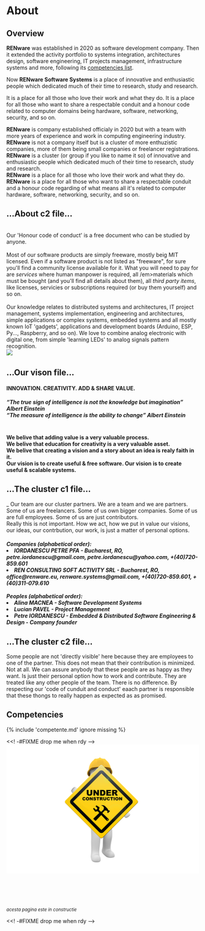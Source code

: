 
<!-- #FIXME think if put something here
![coding pict](pictures/software_1280.jpg){ width="400" align=right }
-->


# About

## Overview

**RENware** was established in 2020 as software development company. Then it extended the activity portfolio to systems integration, architectures design, software engineering, IT projects management, infrastructure systems and more, following its [competencies list](services.md#competencies).

Now **RENware Software Systems** is a place of innovative and enthusiastic people which dedicated much of their time to research, study and research.

It is a place for all those who love their work and what they do. It is a place for all those who want to share a respectable conduit and a honour code related to computer domains being hardware, software, networking, security, and so on.
 

<!-- #FIXME ...about c1 file... review and then drop... -->
<strong>RENware</strong> is company established officialy in 2020 but with a team with more years of experience and work in computing engineering industry. 
<strong>RENware</strong> is not a company itself but is a cluster of more enthuzistic companies, more of them being small companies or freelancer registrations. 
<strong>RENware</strong> is a cluster (or group if you like to name it so) of innovative and enthusiastic people which dedicated much of their time to research, study and research.
<br>
<strong>RENware</strong> is a place for all those who love their work and what they do. <strong>RENware</strong> is a place for all those who want to share a respectable conduit and a 
honour code regarding of what means all it's related to computer hardware, software, networking, security, and so on.




## ...About c2 file...

<!-- #FIXME review and then drop... -->

<br>Our 'Honour code of conduct' is a free document who can be studied by anyone.
<br><br>
Most of our software products are simply freeware, mostly beig MIT licensed. 
Even if a software product is not listed as "freeware", for sure you'll find a community license available for it. 
What you will need to pay for are <em>services</em> where human manpower is required, all /em>materials</em> which must be bought 
(and you'll find all details about them), all <em>third party items</em>, like licenses, servicies or subscriptions required (or buy them yourself) and so on.
<br><br>
Our knowledge relates to distributed systems and architectures, IT project management, systems implementation, engineering and architectures, simple applications or 
complex systems, embedded systems and all mostly known IoT 'gadgets', applications and development boards (Arduino, ESP, Py..., Raspberry, and so on). We love to combine 
analog electronic with digital one, from simple 'learning LEDs' to analog signals pattern recognition.<br>
<img src="{{ url_for('static', filename='pictures/REN-team-signature.png') }}" class="rounded" style="width:10%"> 




## ...Our vison file...

<!-- #FIXME review and then drop... -->

<h4>INNOVATION. CREATIVITY. ADD & SHARE VALUE.</h4>
<h5>
    <em>“The true sign of intelligence is not the knowledge but imagination”</em><strong> Albert Einstein</strong>
    <br><em>“The measure of intelligence is the ability to change”</em><strong> Albert Einstein</strong>
</h5>
<h4><br>We belive that adding value is a very valuable process.<br>We belive that education for creativity is a very valuable asset.
<br>We belive that creating a vision and a story about an idea is realy faith in it.
<br>Our vision is to create useful & free software. Our vision is to create useful & scalable systems.</h4>




## ...The cluster c1 file...

<!-- #FIXME review and then drop... -->

_                Our team are our cluster partners. We are a team and we are partners. Some of us are freelancers. Some of us own bigger companies. Some of us are full employees. Some of us are just contributors.<br>
Really this is not important. How we act, how we put in value our visions, our ideas, our contrbution, our work, is just a matter of personal options.
<h5>
Companies (alphabetical order):
<li><strong>IORDANESCU PETRE PFA</strong> - Bucharest, RO, petre.iordanescu@gmail.com, petre.iordanescu@yahoo.com, +(40)720-859.601</li>
<li><strong>REN CONSULTING SOFT ACTIVITY SRL</strong> - Bucharest, RO, office@renware.eu, renware.systems@gmail.com, +(40)720-859.601, +(40)311-079.610</li>
<br>
Peoples (alphabetical order):
<li><strong>Alina MACNEA</strong> - Software Development Systems</li>
<li><strong>Lucian PAVEL</strong> - Project Management</li>
<li><strong>Petre IORDANESCU</strong> - Embedded & Distributed Software Engineering & Design - Company founder</li>
<!--<li><strong>Silviu UTA</strong> - Cloud Infrastructure, Security & Area Distributed Systems</li>-->
</h5>





## ...The cluster c2 file...

<!-- #FIXME review and then drop... -->

Some people are not 'directly visible' here because they are employees to one of the partner. This does not mean that their contribution is minimized. Not at all. We can assure anybody that these people are
as happy as they want. Is just their personal option how to work and contribute. They are treated like any other people of the team. There is no difference. By respecting our 'code of cunduit and conduct'
eaach partner is responsible that these thongs to really happen as expected as as promised.





## Competencies

{% include 'competente.md' ignore missing %}






<<! -#FIXME drop me when rdy -->
![in progress document](pictures/under_maintenance.png)

<br><br><br><br>
<small markdown>*acesta pagina este in constructie*</small>

<<! -#FIXME drop me when rdy -->

